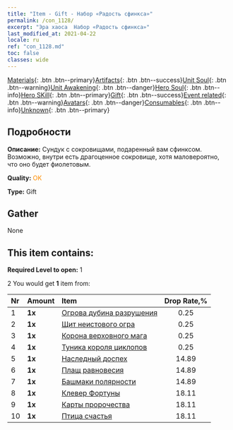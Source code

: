 ```yaml
---
title: "Item - Gift - Набор «Радость сфинкса»"
permalink: /con_1128/
excerpt: "Эра хаоса  Набор «Радость сфинкса»"
last_modified_at: 2021-04-22
locale: ru
ref: "con_1128.md"
toc: false
classes: wide
---
```

 [Materials](/ItemsRU/){: .btn .btn--primary}[Artifacts](/ItemsRU/Artifacts/){: .btn .btn--success}[Unit Soul](/ItemsRU/UnitSoul/){: .btn .btn--warning}[Unit Awakening](/ItemsRU/UnitAwakening/){: .btn .btn--danger}[Hero Soul](/ItemsRU/HeroSoul/){: .btn .btn--info}[Hero SKill](/ItemsRU/HeroSkill/){: .btn .btn--primary}[Gift](/ItemsRU/Gift/){: .btn .btn--success}[Event related](/ItemsRU/Events/){: .btn .btn--warning}[Avatars](/ItemsRU/Avatars/){: .btn .btn--danger}[Consumables](/ItemsRU/Consumables/){: .btn .btn--info}[Unknown](/ItemsRU/Unknown/){: .btn .btn--primary}

## Подробности
 **Описание:** Сундук с сокровищами, подаренный вам сфинксом. Возможно, внутри есть драгоценное сокровище, хотя маловероятно, что оно будет фиолетовым.

 **Quality:** <span style="color: #FF8C00">OK</span>

 **Type:** Gift

## Gather

  None

## This item contains:

 **Required Level to open:** 1

 2 You would get **1** item  from:

  | Nr | Amount |     Item    | Drop Rate,% |
  |:---|:-------|:------------|:---------:|
  | 1 |  **1x** | [Огрова дубина разрушения](/ru/Items/art_125/) | 0.25 | 
  | 2 |  **1x** | [Щит неистового огра](/ru/Items/art_126/) | 0.25 | 
  | 3 |  **1x** | [Корона верховного мага](/ru/Items/art_127/) | 0.25 | 
  | 4 |  **1x** | [Туника короля циклопов](/ru/Items/art_128/) | 0.25 | 
  | 5 |  **1x** | [Наследный доспех](/ru/Items/art_118/) | 14.89 | 
  | 6 |  **1x** | [Плащ равновесия](/ru/Items/art_119/) | 14.89 | 
  | 7 |  **1x** | [Башмаки полярности](/ru/Items/art_120/) | 14.89 | 
  | 8 |  **1x** | [Клевер Фортуны](/ru/Items/art_109/) | 18.11 | 
  | 9 |  **1x** | [Карты пророчества](/ru/Items/art_110/) | 18.11 | 
  | 10 |  **1x** | [Птица счастья](/ru/Items/art_111/) | 18.11 | 
